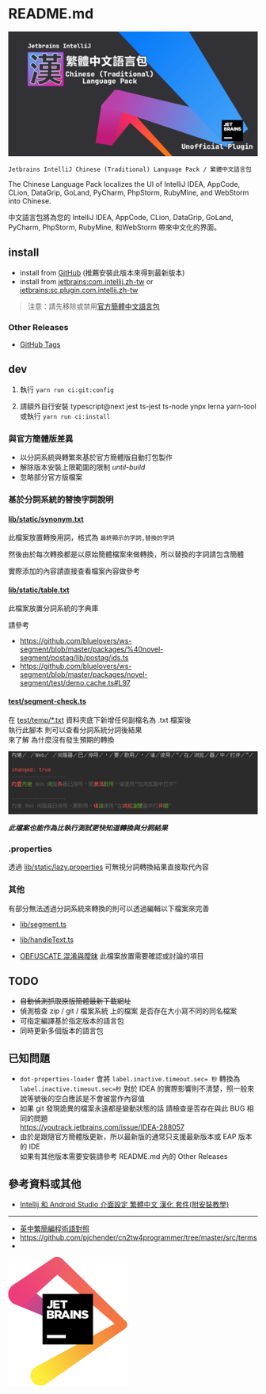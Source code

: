 # README.md

![repository-open-graph](repository-open-graph.png)

    Jetbrains IntelliJ Chinese (Traditional) Language Pack / 繁體中文語言包

The Chinese Language Pack localizes the UI of IntelliJ IDEA, AppCode, CLion, DataGrip, GoLand, PyCharm, PhpStorm, RubyMine, and WebStorm into Chinese.

中文語言包將為您的 IntelliJ IDEA, AppCode, CLion, DataGrip, GoLand, PyCharm, PhpStorm, RubyMine, 和WebStorm 帶來中文化的界面。

## install

- install from [GitHub](https://github.com/bluelovers/idea-l10n-zht/raw/master/plugin-dev-out/zh.jar) (推薦安裝此版本來得到最新版本)
- install from [jetbrains:com.intellij.zh-tw](https://plugins.jetbrains.com/plugin/18365-chinese-traditional-language-pack-----) or [jetbrains:sc.plugin.com.intellij.zh-tw](https://plugins.jetbrains.com/plugin/18574-chinese-traditional-language-pack-----)

> 注意：請先移除或禁用[官方簡體中文語言包](https://plugins.jetbrains.com/plugin/13710-chinese-simplified-language-pack----)

### Other Releases

- [GitHub Tags](https://github.com/bluelovers/idea-l10n-zht/tags)

## dev

1. 執行 `yarn run ci:git:config`

2. 請額外自行安裝 typescript@next jest ts-jest ts-node ynpx lerna yarn-tool  
  或執行 `yarn run ci:install`

### 與官方簡體版差異

- 以分詞系統與轉繁來基於官方簡體版自動打包製作
- 解除版本安裝上限範圍的限制 *until-build*
- 忽略部分官方版檔案

### 基於分詞系統的替換字詞說明

#### [lib/static/synonym.txt](lib/static/synonym.txt)

此檔案放置轉換用詞，格式為 `最終顯示的字詞,替換的字詞`

然後由於每次轉換都是以原始簡體檔案來做轉換，所以替換的字詞請包含簡體

實際添加的內容請直接查看檔案內容做參考

#### [lib/static/table.txt](lib/static/table.txt)

此檔案放置分詞系統的字典庫

請參考 

- https://github.com/bluelovers/ws-segment/blob/master/packages/%40novel-segment/postag/lib/postag/ids.ts
- https://github.com/bluelovers/ws-segment/blob/master/packages/novel-segment/test/demo.cache.ts#L97

#### [test/segment-check.ts](test/segment-check.ts)

在 [test/temp/*.txt](test/temp) 資料夾底下新增任何副檔名為 .txt 檔案後  
執行此腳本 則可以查看分詞系統分詞後結果  
來了解 為什麼沒有發生預期的轉換

![img.png](docs/img.png)

**_此檔案也能作為比執行測試更快知道轉換與分詞結果_**

### .properties

透過 [lib/static/lazy.properties](lib/static/lazy.properties) 可無視分詞轉換結果直接取代內容

### 其他

有部分無法透過分詞系統來轉換的則可以透過編輯以下檔案來完善

- [lib/segment.ts](lib/segment.ts)
- [lib/handleText.ts](lib/handleText.ts)

- [OBFUSCATE 混淆與曖昧](OBFUSCATE.md) 此檔案放置需要確認或討論的項目

## TODO

- ~~自動偵測抓取原版簡體最新下載網址~~
- 偵測檢查 zip / git / 檔案系統 上的檔案 是否存在大小寫不同的同名檔案
- 可指定編譯基於指定版本的語言包
- 同時更新多個版本的語言包

## 已知問題

- `dot-properties-loader` 會將 `label.inactive.timeout.sec= 秒` 轉換為 `label.inactive.timeout.sec=秒` 對於 IDEA 的實際影響則不清楚，照一般來說等號後的空白應該是不會被當作內容值
- 如果 git 發現詭異的檔案永遠都是變動狀態的話 請檢查是否存在與此 BUG 相同的問題  
  https://youtrack.jetbrains.com/issue/IDEA-288057
- 由於是跟隨官方簡體版更新，所以最新版的通常只支援最新版本或 EAP 版本的 IDE  
  如果有其他版本需要安裝請參考 README.md 內的 Other Releases

## 參考資料或其他

- [Intellij 和 Android Studio 介面設定 繁體中文 漢化 套件(附安裝教學)](https://www.ruyut.com/2022/01/Chinese-Traditional.html)

---

- [英中繁簡編程術語對照](https://www.limoritakeu.tech/2017/11/20/translation-terms/)
- https://github.com/pjchender/cn2tw4programmer/tree/master/src/terms
- 

[![jetbrains.svg](jetbrains.svg)](https://www.jetbrains.com/?from=idea-l10n-zht)
